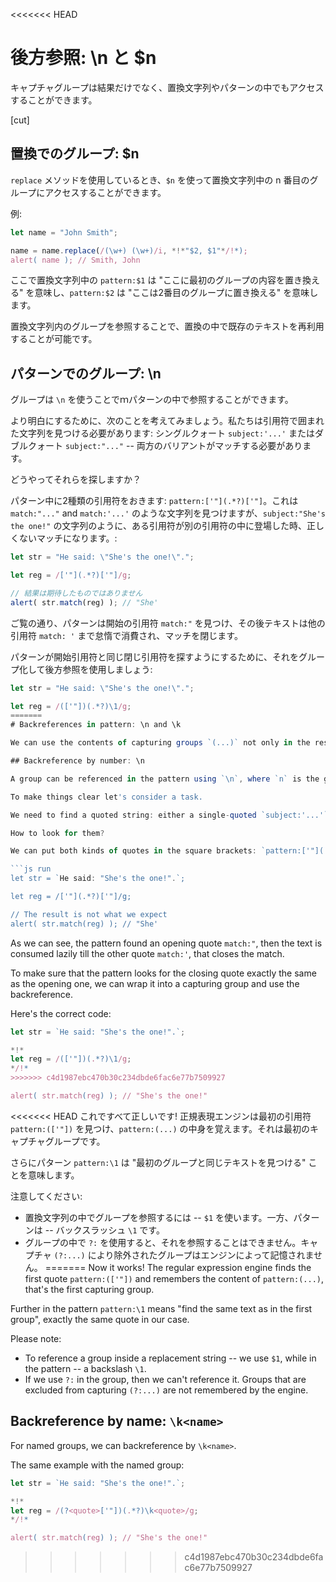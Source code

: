 <<<<<<< HEAD
# 後方参照: \n と $n

キャプチャグループは結果だけでなく、置換文字列やパターンの中でもアクセスすることができます。

[cut]

## 置換でのグループ: $n

`replace` メソッドを使用しているとき、`$n` を使って置換文字列中の n 番目のグループにアクセスすることができます。

例:

```js run
let name = "John Smith";

name = name.replace(/(\w+) (\w+)/i, *!*"$2, $1"*/!*);
alert( name ); // Smith, John
```

ここで置換文字列中の `pattern:$1` は "ここに最初のグループの内容を置き換える" を意味し、`pattern:$2` は "ここは2番目のグループに置き換える" を意味します。

置換文字列内のグループを参照することで、置換の中で既存のテキストを再利用することが可能です。

## パターンでのグループ: \n

グループは `\n` を使うことでｍパターンの中で参照することができます。

より明白にするために、次のことを考えてみましょう。私たちは引用符で囲まれた文字列を見つける必要があります: シングルクォート `subject:'...'` またはダブルクォート `subject:"..."` -- 両方のバリアントがマッチする必要があります。

どうやってそれらを探しますか？

パターン中に2種類の引用符をおきます: `pattern:['"](.*?)['"]`。これは `match:"..."` and `match:'...'` のような文字列を見つけますが、`subject:"She's the one!"` の文字列のように、ある引用符が別の引用符の中に登場した時、正しくないマッチになります。:

```js run
let str = "He said: \"She's the one!\".";

let reg = /['"](.*?)['"]/g;

// 結果は期待したものではありません
alert( str.match(reg) ); // "She'
```

ご覧の通り、パターンは開始の引用符 `match:"` を見つけ、その後テキストは他の引用符 `match: '` まで怠惰で消費され、マッチを閉じます。

パターンが開始引用符と同じ閉じ引用符を探すようにするために、それをグループ化して後方参照を使用しましょう:

```js run
let str = "He said: \"She's the one!\".";

let reg = /(['"])(.*?)\1/g;
=======
# Backreferences in pattern: \n and \k

We can use the contents of capturing groups `(...)` not only in the result or in the replacement string, but also in the pattern itself.

## Backreference by number: \n

A group can be referenced in the pattern using `\n`, where `n` is the group number.

To make things clear let's consider a task.

We need to find a quoted string: either a single-quoted `subject:'...'` or a double-quoted `subject:"..."` -- both variants need to match.

How to look for them?

We can put both kinds of quotes in the square brackets: `pattern:['"](.*?)['"]`, but it would find strings with mixed quotes, like `match:"...'` and `match:'..."`. That would lead to incorrect matches when one quote appears inside other ones, like the string `subject:"She's the one!"`:

```js run
let str = `He said: "She's the one!".`;

let reg = /['"](.*?)['"]/g;

// The result is not what we expect
alert( str.match(reg) ); // "She'
```

As we can see, the pattern found an opening quote `match:"`, then the text is consumed lazily till the other quote `match:'`, that closes the match.

To make sure that the pattern looks for the closing quote exactly the same as the opening one, we can wrap it into a capturing group and use the backreference.

Here's the correct code:

```js run
let str = `He said: "She's the one!".`;

*!*
let reg = /(['"])(.*?)\1/g;
*/!*
>>>>>>> c4d1987ebc470b30c234dbde6fac6e77b7509927

alert( str.match(reg) ); // "She's the one!"
```

<<<<<<< HEAD
これですべて正しいです! 正規表現エンジンは最初の引用符 `pattern:(['"])` を見つけ、`pattern:(...)` の中身を覚えます。それは最初のキャプチャグループです。

さらにパターン `pattern:\1` は "最初のグループと同じテキストを見つける" ことを意味します。

注意してください:

- 置換文字列の中でグループを参照するには -- `$1` を使います。一方、パターンは -- バックスラッシュ `\1` です。
- グループの中で `?:` を使用すると、それを参照することはできません。キャプチャ `(?:...)` により除外されたグループはエンジンによって記憶されません。
=======
Now it works! The regular expression engine finds the first quote `pattern:(['"])` and remembers the content of `pattern:(...)`, that's the first capturing group.

Further in the pattern `pattern:\1` means "find the same text as in the first group", exactly the same quote in our case.

Please note:

- To reference a group inside a replacement string -- we use `$1`, while in the pattern -- a backslash `\1`.
- If we use `?:` in the group, then we can't reference it. Groups that are excluded from capturing `(?:...)` are not remembered by the engine.

## Backreference by name: `\k<name>`

For named groups, we can backreference by `\k<name>`.

The same example with the named group:

```js run
let str = `He said: "She's the one!".`;

*!*
let reg = /(?<quote>['"])(.*?)\k<quote>/g;
*/!*

alert( str.match(reg) ); // "She's the one!"
```
>>>>>>> c4d1987ebc470b30c234dbde6fac6e77b7509927
